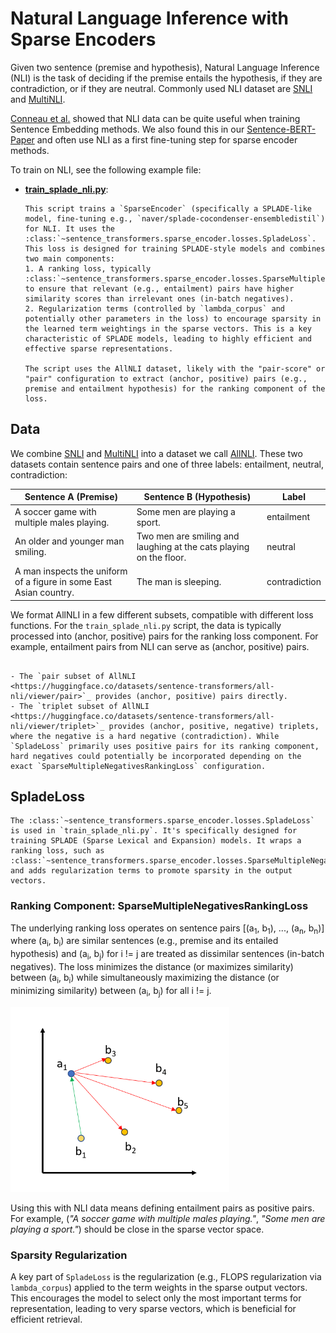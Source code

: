 # Natural Language Inference with Sparse Encoders

Given two sentence (premise and hypothesis), Natural Language Inference (NLI) is the task of deciding if the premise entails the hypothesis, if they are contradiction, or if they are neutral. Commonly used NLI dataset are [SNLI](https://huggingface.co/datasets/stanfordnlp/snli) and [MultiNLI](https://huggingface.co/datasets/nyu-mll/multi_nli).

[Conneau et al.](https://arxiv.org/abs/1705.02364) showed that NLI data can be quite useful when training Sentence Embedding methods. We also found this in our [Sentence-BERT-Paper](https://arxiv.org/abs/1908.10084) and often use NLI as a first fine-tuning step for sparse encoder methods.

To train on NLI, see the following example file:

- **[train_splade_nli.py](train_splade_nli.py)**:
    ```{eval-rst}
    This script trains a `SparseEncoder` (specifically a SPLADE-like model, fine-tuning e.g., `naver/splade-cocondenser-ensembledistil`) for NLI. It uses the :class:`~sentence_transformers.sparse_encoder.losses.SpladeLoss`. This loss is designed for training SPLADE-style models and combines two main components:
    1. A ranking loss, typically :class:`~sentence_transformers.sparse_encoder.losses.SparseMultipleNegativesRankingLoss`, to ensure that relevant (e.g., entailment) pairs have higher similarity scores than irrelevant ones (in-batch negatives).
    2. Regularization terms (controlled by `lambda_corpus` and potentially other parameters in the loss) to encourage sparsity in the learned term weightings in the sparse vectors. This is a key characteristic of SPLADE models, leading to highly efficient and effective sparse representations.

    The script uses the AllNLI dataset, likely with the "pair-score" or "pair" configuration to extract (anchor, positive) pairs (e.g., premise and entailment hypothesis) for the ranking component of the loss.
    ```

## Data
We combine [SNLI](https://huggingface.co/datasets/stanfordnlp/snli) and [MultiNLI](https://huggingface.co/datasets/nyu-mll/multi_nli) into a dataset we call [AllNLI](https://huggingface.co/datasets/sentence-transformers/all-nli). These two datasets contain sentence pairs and one of three labels: entailment, neutral, contradiction:

| Sentence A (Premise) | Sentence B (Hypothesis) | Label |
| --- | --- | --- |
| A soccer game with multiple males playing. | Some men are playing a sport. | entailment |
| An older and younger man smiling. | Two men are smiling and laughing at the cats playing on the floor. | neutral |
| A man inspects the uniform of a figure in some East Asian country. | The man is sleeping. | contradiction |

We format AllNLI in a few different subsets, compatible with different loss functions. For the `train_splade_nli.py` script, the data is typically processed into (anchor, positive) pairs for the ranking loss component. For example, entailment pairs from NLI can serve as (anchor, positive) pairs.
```{eval-rst}

- The `pair subset of AllNLI <https://huggingface.co/datasets/sentence-transformers/all-nli/viewer/pair>`_ provides (anchor, positive) pairs directly.
- The `triplet subset of AllNLI <https://huggingface.co/datasets/sentence-transformers/all-nli/viewer/triplet>`_ provides (anchor, positive, negative) triplets, where the negative is a hard negative (contradiction). While `SpladeLoss` primarily uses positive pairs for its ranking component, hard negatives could potentially be incorporated depending on the exact `SparseMultipleNegativesRankingLoss` configuration.
```

## SpladeLoss

```{eval-rst}
The :class:`~sentence_transformers.sparse_encoder.losses.SpladeLoss` is used in `train_splade_nli.py`. It's specifically designed for training SPLADE (Sparse Lexical and Expansion) models. It wraps a ranking loss, such as :class:`~sentence_transformers.sparse_encoder.losses.SparseMultipleNegativesRankingLoss`, and adds regularization terms to promote sparsity in the output vectors.
```

### Ranking Component: SparseMultipleNegativesRankingLoss
The underlying ranking loss operates on sentence pairs [(a<sub>1</sub>, b<sub>1</sub>), ..., (a<sub>n</sub>, b<sub>n</sub>)] where (a<sub>i</sub>, b<sub>i</sub>) are similar sentences (e.g., premise and its entailed hypothesis) and (a<sub>i</sub>, b<sub>j</sub>) for i != j are treated as dissimilar sentences (in-batch negatives). The loss minimizes the distance (or maximizes similarity) between (a<sub>i</sub>, b<sub>i</sub>) while simultaneously maximizing the distance (or minimizing similarity) between (a<sub>i</sub>, b<sub>j</sub>) for all i != j.

<img src="https://raw.githubusercontent.com/UKPLab/sentence-transformers/master/docs/img/MultipleNegativeRankingLoss.png" alt="SBERT MultipleNegativeRankingLoss" width="350"/>

Using this with NLI data means defining entailment pairs as positive pairs. For example, (*"A soccer game with multiple males playing."*, *"Some men are playing a sport."*) should be close in the sparse vector space.

### Sparsity Regularization
A key part of `SpladeLoss` is the regularization (e.g., FLOPS regularization via `lambda_corpus`) applied to the term weights in the sparse output vectors. This encourages the model to select only the most important terms for representation, leading to very sparse vectors, which is beneficial for efficient retrieval.
